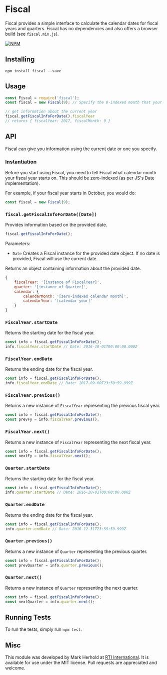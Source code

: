 # Fiscal

Fiscal provides a simple interface to calculate the calendar dates for fiscal years and quarters. Fiscal has no dependencies and also offers a browser build (see `fiscal.min.js`).

[![NPM](https://nodei.co/npm/fiscal.png?mini=true)](https://npmjs.org/package/fiscal)

## Installing
```shell
npm install fiscal --save
```

## Usage
```js
const Fiscal = require('fiscal');
const fiscal = new Fiscal(9); // Specify the 0-indexed month that your fiscal year starts

// get information about the current year
fiscal.getFiscalInfoForDate().fiscalYear
// returns { fiscalYear: 2017, fiscalMonth: 9 }
```

## API
Fiscal can give you information using the current date or one you specify.

### Instantiation
Before you start using Fiscal, you need to tell Fiscal what calendar month your fiscal year starts on. This should be zero-indexed (as per JS's Date implementation).

For example, if your fiscal year starts in October, you would do:
```js
const fiscal = new Fiscal(9);
```

### `fiscal.getFiscalInfoForDate([Date])`
Provides information based on the provided date.

```js
fiscal.getFiscalInfoForDate();
```

Parameters:
* `Date` Creates a Fiscal instance for the provided date object. If no date is provided, Fiscal will use the current date.

Returns an object containing information about the provided date.
```js
{
    fiscalYear: '[instance of FiscalYear]',
    quarter: '[instance of Quarter]',
    calendar: {
        calendarMonth: '[zero-indexed calendar month]',
        calendarYear: '[calendar year]'
    }
}
```

### `FiscalYear.startDate`
Returns the starting date for the fiscal year.

```js
const info = fiscal.getFiscalInfoForDate();
info.fiscalYear.startDate // Date: 2016-10-01T00:00:00.000Z
```

### `FiscalYear.endDate`
Returns the ending date for the fiscal year.

```js
const info = fiscal.getFiscalInfoForDate();
info.fiscalYear.endDate // Date: 2017-09-00T23:59:59.999Z
```

### `FiscalYear.previous()`
Returns a new instance of `FiscalYear` representing the previous fiscal year.

```js
const info = fiscal.getFiscalInfoForDate();
const prevFy = info.fiscalYear.previous();
```

### `FiscalYear.next()`
Returns a new instance of `FiscalYear` representing the next fiscal year.

```js
const info = fiscal.getFiscalInfoForDate();
const nextFy = info.fiscalYear.next();
```

### `Quarter.startDate`
Returns the starting date for the fiscal year.

```js
const info = fiscal.getFiscalInfoForDate();
info.quarter.startDate // Date: 2016-10-01T00:00:00.000Z
```

### `Quarter.endDate`
Returns the ending date for the fiscal year.

```js
const info = fiscal.getFiscalInfoForDate();
info.quarter.endDate // Date: 2016-12-31T23:59:59.999Z
```

### `Quarter.previous()`
Returns a new instance of `Quarter` representing the previous quarter.

```js
const info = fiscal.getFiscalInfoForDate();
const prevQuarter = info.quarter.previous();
```

### `Quarter.next()`
Returns a new instance of `Quarter` representing the next quarter.

```js
const info = fiscal.getFiscalInfoForDate();
const nextQuarter = info.quarter.next();
```

## Running Tests
To run the tests, simply run `npm test`.

## Misc
This module was developed by Mark Herhold at [RTI International](https://www.rti.org/). It is available for use under the MIT license. Pull requests are appreciated and welcome.
